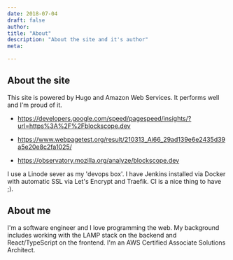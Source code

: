 ```yaml
---
date: 2018-07-04
draft: false
author:
title: "About"
description: "About the site and it's author"
meta:

---
```


## About the site

This site is powered by Hugo and  Amazon Web Services.  It performs well and I'm proud of it.

- https://developers.google.com/speed/pagespeed/insights/?url=https%3A%2F%2Fblockscope.dev

- https://www.webpagetest.org/result/210313_Ai66_29ad139e6e2435d39a5e20e8c2fa1025/

- https://observatory.mozilla.org/analyze/blockscope.dev

I use a Linode sever as my 'devops box'. I have Jenkins installed via Docker with automatic SSL via Let's Encrypt and Traefik. CI is a nice thing to have ;). 

## About me

I'm a software engineer and I love programming the web. My background includes working with the LAMP stack on the backend and React/TypeScript on the frontend. I'm an AWS Certified Associate Solutions Architect.
